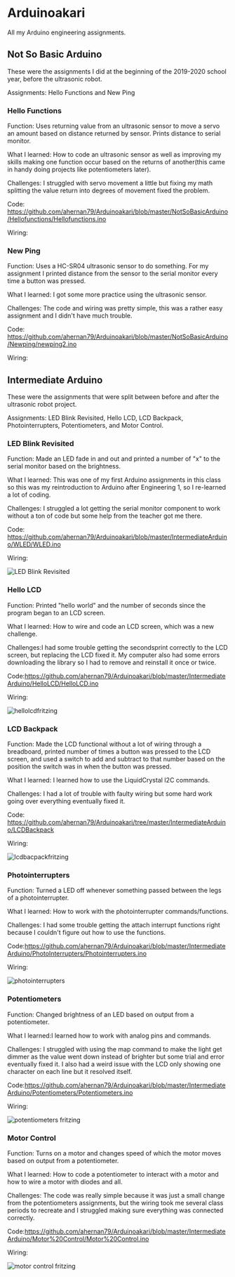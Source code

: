 # Arduinoakari
All my Arduino engineering assignments.

## Not So Basic Arduino
These were the assignments I did at the beginning of the 2019-2020 school year, before the ultrasonic robot.

Assignments: Hello Functions and New Ping

### Hello Functions
Function: Uses returning value from an ultrasonic sensor to move a servo an amount based on distance returned by sensor. Prints distance to serial monitor.

What I learned: How to code an ultrasonic sensor as well as improving my skills making one function occur based on the returns of another(this came in handy doing projects like potentiometers later).

Challenges: I struggled with servo movement a little but fixing my math splitting the value return into degrees of movement fixed the problem.

Code: https://github.com/ahernan79/Arduinoakari/blob/master/NotSoBasicArduino/Hellofunctions/Hellofunctions.ino

Wiring: ![]()

### New Ping
Function: Uses a HC-SR04 ultrasonic sensor to do something. For my assignment I printed distance from the sensor to the serial monitor every time a button was pressed.

What I learned: I got some more practice using the ultrasonic sensor.

Challenges: The code and wiring was pretty simple, this was a rather easy assignment and I didn't have much trouble.

Code: https://github.com/ahernan79/Arduinoakari/blob/master/NotSoBasicArduino/Newping/newping2.ino

Wiring: ![]()

## Intermediate Arduino
These were the assignments that were split between before and after the ultrasonic robot project.

Assignments: LED Blink Revisited, Hello LCD, LCD Backpack, Photointerrupters, Potentiometers, and Motor Control.

### LED Blink Revisited
Function: Made an LED fade in and out and printed a number of "x" to the serial monitor based on the brightness.

What I learned: This was one of my first Arduino assignments in this class so this was my reintroduction to Arduino after Engineering 1, so I re-learned a lot of coding.

Challenges: I struggled a lot getting the serial monitor component to work without a ton of code but some help from the teacher got me there.

Code: https://github.com/ahernan79/Arduinoakari/blob/master/IntermediateArduino/WLED/WLED.ino

Wiring: 

![LED Blink Revisited](https://github.com/ahernan79/Arduinoakari/blob/master/WLED1.PNG?raw=true)

### Hello LCD
Function: Printed "hello world" and the number of seconds since the program began to an LCD screen.

What I learned: How to wire and code an LCD screen, which was a new challenge.

Challenges:I had some trouble getting the secondsprint correctly to the LCD screen, but replacing the LCD fixed it. My computer also had some errors downloading the library so I had to remove and reinstall it once or twice.

Code:https://github.com/ahernan79/Arduinoakari/blob/master/IntermediateArduino/HelloLCD/HelloLCD.ino

Wiring:

![hellolcdfritzing](https://github.com/vcraghe32/Intermediate_Arduino/raw/master/Images/lcd_wiring_no_backpack.JPG)

### LCD Backpack
Function: Made the LCD functional without a lot of wiring through a breadboard, printed number of times a button was pressed to the LCD screen, and used a switch to add and subtract to that number based on the position the switch was in when the button was pressed.

What I learned: I learned how to use the LiquidCrystal I2C commands.

Challenges: I had a lot of trouble with faulty wiring but some hard work going over everything eventually fixed it.

Code: https://github.com/ahernan79/Arduinoakari/tree/master/IntermediateArduino/LCDBackpack

Wiring:

![lcdbacpackfritzing](https://github.com/vcraghe32/Intermediate_Arduino/raw/master/Images/lcdbackpackwiring.JPG)

### Photointerrupters
Function: Turned a LED off whenever something passed between the legs of a photointerrupter.

What I learned: How to work with the photointerrupter commands/functions.

Challenges: I had some trouble getting the attach interrupt functions right because I couldn't figure out how to use the functions.

Code:https://github.com/ahernan79/Arduinoakari/blob/master/IntermediateArduino/PhotoInterrupters/Photointerrupters.ino

Wiring: 

![photointerrupters](https://github.com/vcraghe32/Intermediate_Arduino/raw/master/Images/photointerrupterwiring.JPG)

### Potentiometers
Function: Changed brightness of an LED based on output from a potentiometer.

What I learned:I learned how to work with analog pins and commands.

Challenges: I struggled with using the map command to make the light get dimmer as the value went down instead of brighter but some trial and error eventually fixed it. I also had a weird issue with the LCD only showing one character on each line but it resolved itself.

Code:https://github.com/ahernan79/Arduinoakari/blob/master/IntermediateArduino/Potentiometers/Potentiometers.ino

Wiring: 

![potentiometers fritzing](https://github.com/vcraghe32/Intermediate_Arduino/raw/master/Images/potentiowiring.JPG)

### Motor Control
Function: Turns on a motor and changes speed of which the motor moves based on output from a potentiometer.

What I learned: How to code a potentiometer to interact with a motor and how to wire a motor with diodes and all.

Challenges: The code was really simple because it was just a small change from the potentiometers assignments, but the wiring took me several class periods to recreate and I struggled making sure everything was connected correctly.

Code:https://github.com/ahernan79/Arduinoakari/blob/master/IntermediateArduino/Motor%20Control/Motor%20Control.ino

Wiring:

![motor control fritzing](https://github.com/vcraghe32/Intermediate_Arduino/raw/master/Images/motorcontrolwiring.JPG) 

